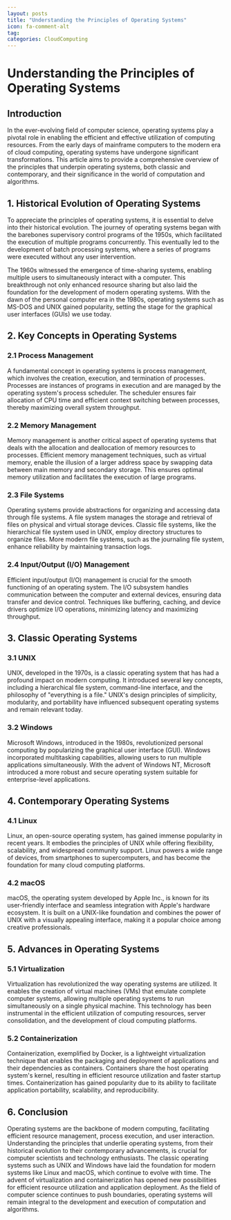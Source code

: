 ```yaml
---
layout: posts
title: "Understanding the Principles of Operating Systems"
icon: fa-comment-alt
tag:      
categories: CloudComputing
---
```



# Understanding the Principles of Operating Systems

## Introduction

In the ever-evolving field of computer science, operating systems play a pivotal role in enabling the efficient and effective utilization of computing resources. From the early days of mainframe computers to the modern era of cloud computing, operating systems have undergone significant transformations. This article aims to provide a comprehensive overview of the principles that underpin operating systems, both classic and contemporary, and their significance in the world of computation and algorithms.

## 1. Historical Evolution of Operating Systems

To appreciate the principles of operating systems, it is essential to delve into their historical evolution. The journey of operating systems began with the barebones supervisory control programs of the 1950s, which facilitated the execution of multiple programs concurrently. This eventually led to the development of batch processing systems, where a series of programs were executed without any user intervention.

The 1960s witnessed the emergence of time-sharing systems, enabling multiple users to simultaneously interact with a computer. This breakthrough not only enhanced resource sharing but also laid the foundation for the development of modern operating systems. With the dawn of the personal computer era in the 1980s, operating systems such as MS-DOS and UNIX gained popularity, setting the stage for the graphical user interfaces (GUIs) we use today.

## 2. Key Concepts in Operating Systems

### 2.1 Process Management

A fundamental concept in operating systems is process management, which involves the creation, execution, and termination of processes. Processes are instances of programs in execution and are managed by the operating system's process scheduler. The scheduler ensures fair allocation of CPU time and efficient context switching between processes, thereby maximizing overall system throughput.

### 2.2 Memory Management

Memory management is another critical aspect of operating systems that deals with the allocation and deallocation of memory resources to processes. Efficient memory management techniques, such as virtual memory, enable the illusion of a larger address space by swapping data between main memory and secondary storage. This ensures optimal memory utilization and facilitates the execution of large programs.

### 2.3 File Systems

Operating systems provide abstractions for organizing and accessing data through file systems. A file system manages the storage and retrieval of files on physical and virtual storage devices. Classic file systems, like the hierarchical file system used in UNIX, employ directory structures to organize files. More modern file systems, such as the journaling file system, enhance reliability by maintaining transaction logs.

### 2.4 Input/Output (I/O) Management

Efficient input/output (I/O) management is crucial for the smooth functioning of an operating system. The I/O subsystem handles communication between the computer and external devices, ensuring data transfer and device control. Techniques like buffering, caching, and device drivers optimize I/O operations, minimizing latency and maximizing throughput.

## 3. Classic Operating Systems

### 3.1 UNIX

UNIX, developed in the 1970s, is a classic operating system that has had a profound impact on modern computing. It introduced several key concepts, including a hierarchical file system, command-line interface, and the philosophy of "everything is a file." UNIX's design principles of simplicity, modularity, and portability have influenced subsequent operating systems and remain relevant today.

### 3.2 Windows

Microsoft Windows, introduced in the 1980s, revolutionized personal computing by popularizing the graphical user interface (GUI). Windows incorporated multitasking capabilities, allowing users to run multiple applications simultaneously. With the advent of Windows NT, Microsoft introduced a more robust and secure operating system suitable for enterprise-level applications.

## 4. Contemporary Operating Systems

### 4.1 Linux

Linux, an open-source operating system, has gained immense popularity in recent years. It embodies the principles of UNIX while offering flexibility, scalability, and widespread community support. Linux powers a wide range of devices, from smartphones to supercomputers, and has become the foundation for many cloud computing platforms.

### 4.2 macOS

macOS, the operating system developed by Apple Inc., is known for its user-friendly interface and seamless integration with Apple's hardware ecosystem. It is built on a UNIX-like foundation and combines the power of UNIX with a visually appealing interface, making it a popular choice among creative professionals.

## 5. Advances in Operating Systems

### 5.1 Virtualization

Virtualization has revolutionized the way operating systems are utilized. It enables the creation of virtual machines (VMs) that emulate complete computer systems, allowing multiple operating systems to run simultaneously on a single physical machine. This technology has been instrumental in the efficient utilization of computing resources, server consolidation, and the development of cloud computing platforms.

### 5.2 Containerization

Containerization, exemplified by Docker, is a lightweight virtualization technique that enables the packaging and deployment of applications and their dependencies as containers. Containers share the host operating system's kernel, resulting in efficient resource utilization and faster startup times. Containerization has gained popularity due to its ability to facilitate application portability, scalability, and reproducibility.

## 6. Conclusion

Operating systems are the backbone of modern computing, facilitating efficient resource management, process execution, and user interaction. Understanding the principles that underlie operating systems, from their historical evolution to their contemporary advancements, is crucial for computer scientists and technology enthusiasts. The classic operating systems such as UNIX and Windows have laid the foundation for modern systems like Linux and macOS, which continue to evolve with time. The advent of virtualization and containerization has opened new possibilities for efficient resource utilization and application deployment. As the field of computer science continues to push boundaries, operating systems will remain integral to the development and execution of computation and algorithms.